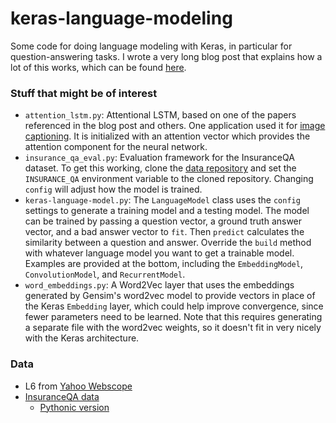
# keras-language-modeling

Some code for doing language modeling with Keras, in particular for question-answering tasks. I wrote a very long blog post that explains how a lot of this works, which can be found [here](http://benjaminbolte.com/blog/2016/keras-language-modeling.html).

### Stuff that might be of interest

 - `attention_lstm.py`: Attentional LSTM, based on one of the papers referenced in the blog post and others. One application used it for [image captioning](http://arxiv.org/pdf/1502.03044.pdf). It is initialized with an attention vector which provides the attention component for the neural network.
 - `insurance_qa_eval.py`: Evaluation framework for the InsuranceQA dataset. To get this working, clone the [data repository](https://github.com/codekansas/insurance_qa_python) and set the `INSURANCE_QA` environment variable to the cloned repository. Changing `config` will adjust how the model is trained.
 - `keras-language-model.py`: The `LanguageModel` class uses the `config` settings to generate a training model and a testing model. The model can be trained by passing a question vector, a ground truth answer vector, and a bad answer vector to `fit`. Then `predict` calculates the similarity between a question and answer. Override the `build` method with whatever language model you want to get a trainable model. Examples are provided at the bottom, including the `EmbeddingModel`, `ConvolutionModel`, and `RecurrentModel`.
 - `word_embeddings.py`: A Word2Vec layer that uses the embeddings generated by Gensim's word2vec model to provide vectors in place of the Keras `Embedding` layer, which could help improve convergence, since fewer parameters need to be learned. Note that this requires generating a separate file with the word2vec weights, so it doesn't fit in very nicely with the Keras architecture.

### Data

 - L6 from [Yahoo Webscope](http://webscope.sandbox.yahoo.com/)
 - [InsuranceQA data](https://github.com/shuzi/insuranceQA)
   - [Pythonic version](https://github.com/codekansas/insurance_qa_python)

